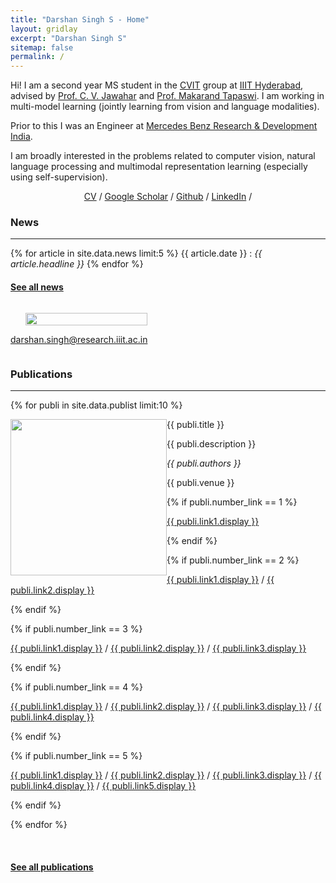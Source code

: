 ```yaml
---
title: "Darshan Singh S - Home"
layout: gridlay
excerpt: "Darshan Singh S"
sitemap: false
permalink: /
---
```


<div class="container-fluid">

<div class="row">

<div class="col-sm-8">

Hi! I am a second year MS student in the <a href="https://cvit.iiit.ac.in/">CVIT</a> group at <a href="https://www.iiit.ac.in/">IIIT Hyderabad</a>, advised by <a href="https://faculty.iiit.ac.in/~jawahar/">Prof. C. V. Jawahar</a> and <a href="https://makarandtapaswi.github.io/">Prof. Makarand Tapaswi</a>. I am working in multi-model learning (jointly learning from vision and language modalities). 

Prior to this I was an Engineer at <a href="https://www.mbrdi.co.in/">Mercedes Benz Research & Development India</a>.

I am broadly interested in the problems related to computer vision, natural language processing and multimodal representation learning (especially using self-supervision).

<p align="center">
  <a href="./docs/darshan_resume.pdf">CV</a> /
  <a href="https://scholar.google.com/citations?user=CHFzTuQAAAAJ&hl=en">Google Scholar</a> /
  <a href="https://github.com/Darshansingh11">Github</a> /
  <a href="https://www.linkedin.com/in/darshansinghs-">LinkedIn</a> /
</p>

### News
****
{% for article in site.data.news limit:5 %}
{{ article.date }} :
<em>{{ article.headline }}</em>
{% endfor %}
#### <a href="{{ site.url }}{{ site.baseurl }}/allnews.html">See all news</a>

</div>

<div class="col-sm-4" style="display:table-cell; vertical-align:left; text-align:left">

  <div class="text-left">
  <ul style="overflow: hidden">
  <img src="{{ site.url }}{{ site.baseurl }}/images/photo_darshan.jpeg" class="img-responsive" width="100%" />
  </ul>

  <!-- <br clear="all" /> -->
  <A HREF="mailto:darshan.singh@research.iiit.ac.in">darshan.singh@research.iiit.ac.in</A> <br>

</div>

</div>
</div>

<div class="col-sm-12">

### Publications
****

{% for publi in site.data.publist limit:10 %}

<div class="col-sm-11 clearfix">
 <div class="well">
 <pubtit>{{ publi.title }}</pubtit>

 <img src="{{ site.url }}{{ site.baseurl }}/images/pubpic/{{ publi.image }}" class="img-responsive" width="250px" style="float: left" />

 <p>{{ publi.description }}</p>

 <p><em>{{ publi.authors }}</em></p>

 <p>{{ publi.venue }}</p>

 {% if publi.number_link == 1 %}
 <p><a href="{{ publi.link1.url }}">{{ publi.link1.display }}</a></p>
 {% endif %}

 {% if publi.number_link == 2 %}
 <p><a href="{{ publi.link1.url }}">{{ publi.link1.display }}</a>
 /
 <a href="{{ publi.link2.url }}">{{ publi.link2.display }}</a></p>
 {% endif %}

 {% if publi.number_link == 3 %}
 <p><a href="{{ publi.link1.url }}">{{ publi.link1.display }}</a>
 /
 <a href="{{ publi.link2.url }}">{{ publi.link2.display }}</a>
 /
 <a href="{{ publi.link3.url }}">{{ publi.link3.display }}</a></p>
 {% endif %}

 {% if publi.number_link == 4 %}
 <p><a href="{{ publi.link1.url }}">{{ publi.link1.display }}</a>
 /
 <a href="{{ publi.link2.url }}">{{ publi.link2.display }}</a>
 /
 <a href="{{ publi.link3.url }}">{{ publi.link3.display }}</a>
 /
 <a href="{{ publi.link4.url }}">{{ publi.link4.display }}</a></p>
 {% endif %}

 {% if publi.number_link == 5 %}
 <p><a href="{{ publi.link1.url }}">{{ publi.link1.display }}</a>
 /
 <a href="{{ publi.link2.url }}">{{ publi.link2.display }}</a>
 /
 <a href="{{ publi.link3.url }}">{{ publi.link3.display }}</a>
 /
 <a href="{{ publi.link4.url }}">{{ publi.link4.display }}</a>
 /
 <a href="{{ publi.link5.url }}">{{ publi.link5.display }}</a></p>
 {% endif %}

 </div>
</div>

{% endfor %}

<br clear="all"/>

#### <a href="{{ site.url }}{{ site.baseurl }}/publications">See all publications</a>

</div>


